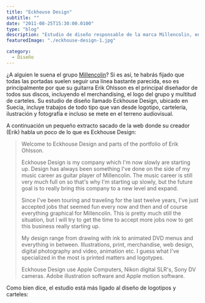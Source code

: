 ```yaml
---
title: "Eckhouse Design"
subtitle: ""
date: "2011-08-25T15:30:00.0100"
type: "blog"
description: "Estudio de diseño responsable de la marca Millencolin, entre otras"
featuredImage: "./eckhouse-design-1.jpg"

category:
  - Diseño
---
```


¿A alguien le suena el grupo [Millencolin](https://es.wikipedia.org/wiki/Millencolin)? Si es así, te habrás fijado que todas las portadas suelen seguir una línea bastante parecida, eso es principalmente por que su guitarra Erik Ohlsson es el principal diseñador de todos sus discos, incluyendo el merchandising, el logo del grupo y multitud de carteles. Su estudio de diseño llamado Eckhouse Design, ubicado en Suecia, incluye trabajos de todo tipo que van desde logotipo, cartelería, ilustración y fotografía e incluso se mete en el terreno audiovisual.

A continuación un pequeño extracto sacado de la web donde su creador (Erik) habla un poco de lo que es Eckhouse Design:

> Welcome to Eckhouse Design and parts of the portfolio of Erik Ohlsson.
>
> Eckhouse Design is my company which I'm now slowly are starting up. Design has always been something I've done on the side of my music career as guitar player of Millencolin. The music career is still very much full on so that's why I'm starting up slowly, but the future goal is to really bring this company to a new level and expand.
>
> Since I've been touring and traveling for the last twelve years, I've just accepted jobs that seemed fun every now and then and of course everything graphical for Millencolin. This is pretty much still the situation, but I will try to get the time to accept more jobs now to get this business really starting up.
>
> My design range from drawing with ink to animated DVD menus and everything in between. Illustrations, print, merchandise, web design, digital photography and video, animation etc. I guess what I've specialized in the most is printed matters and logotypes.
>
> Eckhouse Design use Apple Computers, Nikon digital SLR's, Sony DV cameras. Adobe illustration software and Apple motion software.

Como bien dice, el estudio está más ligado al diseño de logotipos y carteles:
